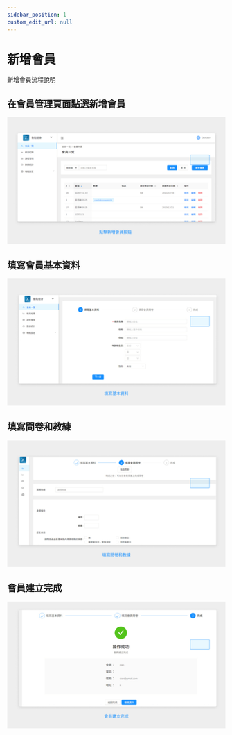 ```yaml
---
sidebar_position: 1
custom_edit_url: null
---
```


# 新增會員

新增會員流程說明

## 在會員管理頁面點選新增會員

![Add](/img/tutorial/web_01.jpg)

## 填寫會員基本資料

![Add](/img/tutorial/web_02.jpg)

## 填寫問卷和教練

![Add](/img/tutorial/web_03.jpg)

## 會員建立完成

![Add](/img/tutorial/web_04.jpg)
